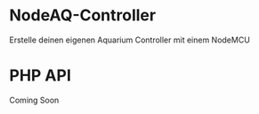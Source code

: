 # NodeAQ-Controller
Erstelle deinen eigenen Aquarium Controller mit einem NodeMCU






# PHP API
Coming Soon
